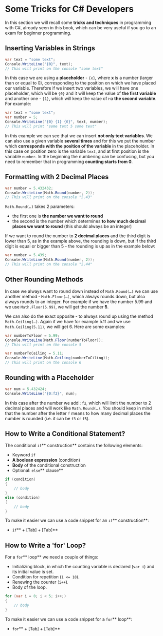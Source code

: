 # Some Tricks for C\# Developers

In this section we will recall some **tricks and techniques** in programming with C\#, already seen in this book, which can be very useful if you go to an exam for beginner programming.

## Inserting Variables in Strings

```csharp
var text = "some text";
Console.WriteLine("{0}", text);
// This will print on the console "some text"
```

In this case we are using a **placeholder** - `{x}`, where **x** is a number \(larger than or equal to 0\), corresponding to the position on which we have placed our variable. Therefore if we insert two variables, we will have one placeholder, which will be `{0}` and it will keep the value of **the first variable** and another one - `{1}`, which will keep the value of на **the second variable**. For example:

```csharp
var text = "some text";
var number = 5;
Console.WriteLine("{0} {1} {0}", text, number);
// This will print "some text 5 some text"
```

In this example we can see that we can insert **not only text variables**. We can also use a given variable **several times** and for this we put the number which **corresponds with the position of the variable** in the placeholder. In this case on position zero is the variable `text`, and at first position is the variable `number`. In the beginning the numbering can be confusing, but you need to remember that in programming **counting starts from 0**.

## Formatting with 2 Decimal Places

```csharp
var number = 5.432432;
Console.WriteLine(Math.Round(number, 2));
// This will print on the console "5.43"
```

`Math.Round(…)` takes 2 parameters:

* the first one is **the number we want to round**
* the second is the number which determines **to how much decimal places we want to round** \(this should always be an integer\)

If we want to round the number to **2 decimal places** and the third digit is lower than 5, as in the example above, the rounding is down, but if the third digit is equal or bigger than 5 - the rounding is up as in the example below:

```csharp
var number = 5.439;
Console.WriteLine(Math.Round(number, 2));
// This will print on the console "5.44"
```

## Other Rounding Methods

In case we always want to round down instead of `Math.Round(…)` we can use another method - `Math.Floor(…)`, which always rounds down, but also always rounds to an integer. For example if we have the number 5.99 and we use `Math.Floor(5.99)`, we will get the number **5**.

We can also do the exact opposite - to always round up using the method `Math.Ceiling(…)`. Again if we have for example 5.11 and we use `Math.Ceiling(5.11)`, we will get 6. Here are some examples:

```csharp
var numberToFloor = 5.99;
Console.WriteLine(Math.Floor(numberToFloor));
// This will print on the console 5

var numberToCeiling = 5.11;
Console.WriteLine(Math.Ceiling(numberToCiling));
// This will print on the console 6
```

## Rounding with a Placeholder

```cs
var num = 5.432424;
Console.WriteLine("{0:f2}", num);
```

In this case after the number we add `:f2`, which will limit the number to 2 decimal places and will work like `Math.Round(…)`. You should keep in mind that the number after the letter `f` means to how many decimal places the number is rounded \(i.e. it can be `f3` or `f5`\).

## How to Write a Conditional Statement?

The conditional `if`** construction** contains the following elements:

* Keyword `if`
* **A boolean expression** \(condition\)
* **Body** of the conditional construction
* Optional: `else`** clause**

```csharp
if (condition)
{
    // body
}
else (condition)
{
    // body
}
```

To make it easier we can use a code snippet for an `if`** construction**:

* `if`** + \[Tab\] + \[Tab\]**

## How to Write a 'for' Loop?

For a `for`** loop** we need a couple of things:

* Initializing block, in which the counting variable is declared \(`var i`\) and its initial value is set.
* Condition for repetition \(`i <= 10`\).
* Renewing the counter \(`i++`\).
* Body of the loop.

```csharp
for (var i = 0; i < 5; i++;)
{
    // body
}
```

To make it easier we can use a code snippet for a `for`** loop**:

* `for`** + \[Tab\] + \[Tab\]**



